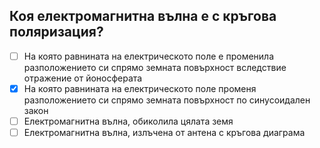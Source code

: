 ## Коя електромагнитна вълна е с кръгова поляризация?

<!-- Верният отговор е отбелязан с [X] -->

- [ ] На която равнината на електрическото поле е променила разположението си спрямо земната повърхност вследствие отражение от йоносферата
- [X] На която равнината на електрическото поле променя разположението си спрямо земната повърхност по синусоидален закон
- [ ] Електромагнитна вълна, обиколила цялата земя
- [ ] Електромагнитна вълна, излъчена от антена с кръгова диаграма
